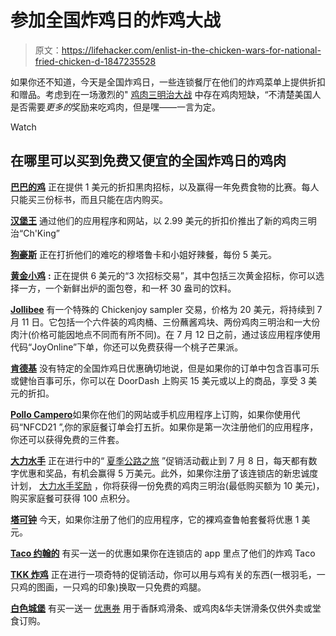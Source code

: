 # 参加全国炸鸡日的炸鸡大战

> 原文：<https://lifehacker.com/enlist-in-the-chicken-wars-for-national-fried-chicken-d-1847235528>

如果你还不知道，今天是全国炸鸡日，一些连锁餐厅在他们的炸鸡菜单上提供折扣和赠品。考虑到在一场激烈的" [鸡肉三明治大战](https://www.restaurantbusinessonline.com/food/brief-history-chicken-sandwich-wars) 中存在鸡肉短缺，“不清楚美国人是否需要*更多的*奖励来吃鸡肉，但是嘿——一言为定。

Watch

## 在哪里可以买到免费又便宜的全国炸鸡日的鸡肉

[**巴巴的鸡**](https://www.instagram.com/p/CQ4YyXOL1-Q/?utm_source=ig_web_copy_link) 正在提供 1 美元的折扣黑肉招标，以及赢得一年免费食物的比赛。每人只能买三份标书，而且只能在店内购买。

[**汉堡王**](https://www.bk.com/offers/17f72c60-7087-4c23-9c2e-957a380874b8) 通过他们的应用程序和网站，以 2.99 美元的折扣价推出了新的鸡肉三明治“Ch'King”

[**狗豪斯**](https://www.instagram.com/reel/CQ-ZoxsnVPT/?utm_source=ig_web_copy_link) 正在打折他们的难吃的穆塔鲁卡和小姐好辣餐，每份 5 美元。

[**黄金小鸡**](https://goldenchick.com/) **:** 正在提供 6 美元的“3 次招标交易”，其中包括三次黄金招标，你可以选择一方，一个新鲜出炉的面包卷，和一杯 30 盎司的饮料。

[**Jollibee**](https://www.instagram.com/p/CQ9U5U9FdL-/?utm_source=ig_web_copy_link) 有一个特殊的 Chickenjoy sampler 交易，价格为 20 美元，将持续到 7 月 11 日。它包括一个六件装的鸡肉桶、三份蘸酱鸡块、两份鸡肉三明治和一大份肉汁(价格可能因地点不同而有所不同)。在 7 月 12 日之前，通过该应用程序使用代码“JoyOnline”下单，你还可以免费获得一个桃子芒果派。

[**肯德基**](https://www.kfc.com/) 没有特定的全国炸鸡日优惠确切地说，但是如果你的订单中包含百事可乐或健怡百事可乐，你可以在 DoorDash 上购买 15 美元或以上的商品，享受 3 美元的折扣。

[**Pollo Campero**](https://www.instagram.com/p/CQ_JhQKrdGL/?utm_source=ig_web_copy_link)如果你在他们的网站或手机应用程序上订购，如果你使用代码“NFCD21 ”,你的家庭餐订单会打五折。如果你是第一次注册他们的应用程序，你还可以获得免费的三件套。

[**大力水手**](https://www.popeyes.com/) 正在进行中的“ [夏季公路之旅](https://foodsided.com/2021/06/24/popeyes-summer-road-trip-daily-offers-wins/) ”促销活动截止到 7 月 8 日，每天都有数字优惠和奖品，有机会赢得 5 万美元。此外，如果你注册了该连锁店的新忠诚度计划， [大力水手奖励](https://www.popeyes.com/signup) ，你将获得一份免费的鸡肉三明治(最低购买额为 10 美元)，购买家庭餐可获得 100 点积分。

[**塔可钟**](https://www.tacobell.com/) 今天，如果你注册了他们的应用程序，它的裸鸡查鲁帕套餐将优惠 1 美元。

[**Taco 约翰的**](https://tacojohns.com/) 有买一送一的优惠如果你在连锁店的 app 里点了他们的炸鸡 Taco

[**TKK 炸鸡**](https://www.instagram.com/p/CQ9OCVflbE6/?utm_source=ig_web_copy_link) 正在进行一项奇特的促销活动，你可以用与鸡有关的东西(一根羽毛，一只鸡的图画，一只鸡的印象)换取一只免费的鸡腿。

[**白色城堡**](https://www.whitecastle.com/) 有买一送一 [优惠券](https://www.whitecastle.com/value-offers/87df4620-a0d4-439d-a8e9-b15a588ca10d#) 用于香酥鸡滑条、或鸡肉&华夫饼滑条仅供外卖或堂食订购。